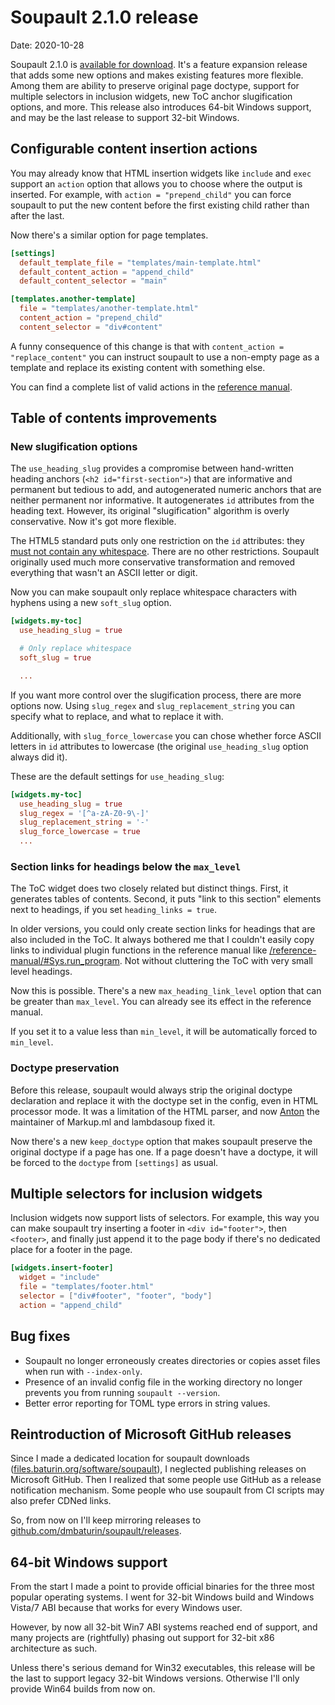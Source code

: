 <h1 id="post-title">Soupault 2.1.0 release</h1>

<p>Date: <time id="post-date">2020-10-28</time> </p>

<p id="post-excerpt">
Soupault 2.1.0 is <a href="https://files.baturin.org/software/soupault/2.1.0">available for download</a>.
It's a feature expansion release that adds some new options and makes existing features more flexible.
Among them are ability to preserve original page doctype, support for multiple selectors in inclusion widgets,
new ToC anchor slugification options, and more. This release also introduces 64-bit Windows support,
and may be the last release to support 32-bit Windows.
</p>

## Configurable content insertion actions

You may already know that HTML insertion widgets like `include` and `exec` support an `action` option
that allows you to choose where the output is inserted. For example, with `action = "prepend_child"` you can force soupault
to put the new content before the first existing child rather than after the last.

Now there's a similar option for page templates.

```toml
[settings]
  default_template_file = "templates/main-template.html"
  default_content_action = "append_child"
  default_content_selector = "main"

[templates.another-template]
  file = "templates/another-template.html"
  content_action = "prepend_child"
  content_selector = "div#content"
```

A funny consequence of this change is that with `content_action = "replace_content"` you can instruct soupault to
use a non-empty page as a template and replace its existing content with something else.

You can find a complete list of valid actions in the [reference manual](/reference-manual/#choosing-where-to-insert-the-output).

## Table of contents improvements

### New slugification options

The `use_heading_slug` provides a compromise between hand-written heading anchors (`<h2 id="first-section">`) that are informative and permanent but tedious to add,
and autogenerated numeric anchors that are neither permanent nor informative. It autogenerates `id` attributes from the heading text. However, its original "slugification" algorithm
is overly conservative. Now it's got more flexible.

The HTML5 standard puts only one restriction on the `id` attributes: they [must not contain any whitespace](https://html.spec.whatwg.org/multipage/dom.html#the-id-attribute).
There are no other restrictions. Soupault originally used much more conservative transformation and removed everything that wasn't an ASCII letter or digit.

Now you can make soupault only replace whitespace characters with hyphens using a new `soft_slug` option.

```toml
[widgets.my-toc]
  use_heading_slug = true

  # Only replace whitespace
  soft_slug = true

  ...
```

If you want more control over the slugification process, there are more options now. Using `slug_regex` and `slug_replacement_string` you can specify what to replace,
and what to replace it with.

Additionally, with `slug_force_lowercase` you can chose whether force ASCII letters in `id` attributes to lowercase (the original `use_heading_slug` option always did it).

These are the default settings for `use_heading_slug`:

```toml
[widgets.my-toc]
  use_heading_slug = true
  slug_regex = '[^a-zA-Z0-9\-]'
  slug_replacement_string = '-'
  slug_force_lowercase = true
  ...
```

### Section links for headings below the `max_level`

The ToC widget does two closely related but distinct things. First, it generates tables of contents. Second, it puts "link to this section"
elements next to headings, if you set `heading_links = true`.

In older versions, you could only create section links for headings that are also included in the ToC. It always bothered me that I couldn't easily copy links
to individual plugin functions in the reference manual like [/reference-manual/#Sys.run_program](/reference-manual/#Sys.run_program).
Not without cluttering the ToC with very small level headings.

Now this is possible. There's a new `max_heading_link_level` option that can be greater than `max_level`. You can already see its effect in the reference manual.

If you set it to a value less than `min_level`, it will be automatically forced to `min_level`.

### Doctype preservation

Before this release, soupault would always strip the original doctype declaration and replace it with the doctype set in the config, even in HTML processor mode.
It was a limitation of the HTML parser, and now [Anton](https://github.com/aantron/) the maintainer of Markup.ml and lambdasoup fixed it.

Now there's a new `keep_doctype` option that makes soupault preserve the original doctype if a page has one. If a page doesn't have a doctype, it will be forced
to the `doctype` from `[settings]` as usual.

## Multiple selectors for inclusion widgets

Inclusion widgets now support lists of selectors. For example, this way you can make soupault try inserting a footer in `<div id="footer">`, then `<footer>`,
and finally just append it to the page body if there's no dedicated place for a footer in the page.

```toml
[widgets.insert-footer]
  widget = "include"
  file = "templates/footer.html"
  selector = ["div#footer", "footer", "body"]
  action = "append_child"
```

## Bug fixes

* Soupault no longer erroneously creates directories or copies asset files when run with `--index-only`.
* Presence of an invalid config file in the working directory no longer prevents you from running `soupault --version`.
* Better error reporting for TOML type errors in string values.

## Reintroduction of Microsoft GitHub releases

Since I made a dedicated location for soupault downloads ([files.baturin.org/software/soupault](https://files.baturin.org/software/soupault)),
I neglected publishing releases on Microsoft GitHub. Then I realized that some people use GitHub as a release notification mechanism.
Some people who use soupault from CI scripts may also prefer CDNed links.

So, from now on I'll keep mirroring releases to [github.com/dmbaturin/soupault/releases](https://github.com/dmbaturin/soupault/releases).

## 64-bit Windows support

From the start I made a point to provide official binaries for the three most popular operating systems.
I went for 32-bit Windows build and Windows Vista/7 ABI because that works for every Windows user.

However, by now all 32-bit Win7 ABI systems reached end of support, and many projects are (rightfully) phasing out support
for 32-bit x86 architecture as such.

Unless there's serious demand for Win32 executables, this release will be the last to support legacy 32-bit Windows versions.
Otherwise I'll only provide Win64 builds from now on.

